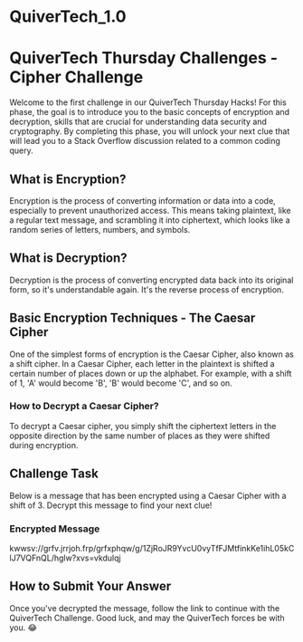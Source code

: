# QuiverTech_1.0

# QuiverTech Thursday Challenges - Cipher Challenge

Welcome to the first challenge in our QuiverTech Thursday Hacks! For this phase, the goal is to introduce you to the basic concepts of encryption and decryption, skills that are crucial for understanding data security and cryptography. By completing this phase, you will unlock your next clue that will lead you to a Stack Overflow discussion related to a common coding query.

## What is Encryption?

Encryption is the process of converting information or data into a code, especially to prevent unauthorized access. This means taking plaintext, like a regular text message, and scrambling it into ciphertext, which looks like a random series of letters, numbers, and symbols.

## What is Decryption?

Decryption is the process of converting encrypted data back into its original form, so it's understandable again. It's the reverse process of encryption.

## Basic Encryption Techniques - The Caesar Cipher

One of the simplest forms of encryption is the Caesar Cipher, also known as a shift cipher. In a Caesar Cipher, each letter in the plaintext is shifted a certain number of places down or up the alphabet. For example, with a shift of 1, 'A' would become 'B', 'B' would become 'C', and so on.

### How to Decrypt a Caesar Cipher?

To decrypt a Caesar cipher, you simply shift the ciphertext letters in the opposite direction by the same number of places as they were shifted during encryption.

## Challenge Task

Below is a message that has been encrypted using a Caesar Cipher with a shift of 3. Decrypt this message to find your next clue!

### Encrypted Message
kwwsv://grfv.jrrjoh.frp/grfxphqw/g/1ZjRoJR9YvcU0vyTfFJMtfinkKe1ihL05kClJ7VQFnQL/hglw?xvs=vkdulqj

## How to Submit Your Answer

Once you've decrypted the message, follow the link to continue with the QuiverTech Challenge. Good luck, and may the QuiverTech forces be with you. 😂


